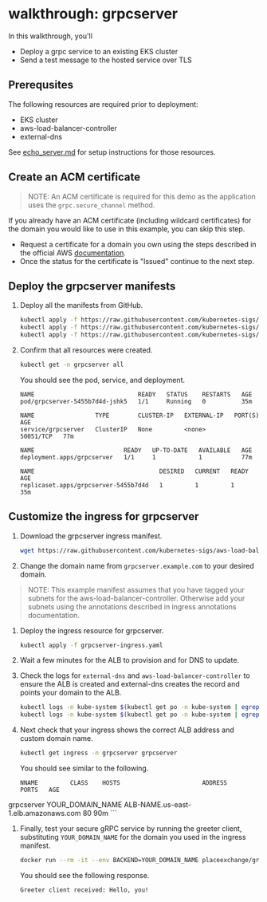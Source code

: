 # walkthrough: grpcserver

In this walkthrough, you'll

- Deploy a grpc service to an existing EKS cluster
- Send a test message to the hosted service over TLS

## Prerequsites

The following resources are required prior to deployment:

- EKS cluster
- aws-load-balancer-controller
- external-dns

See [echo_server.md](echo_server.md) for setup instructions for those resources.

## Create an ACM certificate
> NOTE: An ACM certificate is required for this demo as the application uses the `grpc.secure_channel` method.

If you already have an ACM certificate (including wildcard certificates) for the domain you would like to use in this example, you can skip this step.

- Request a certificate for a domain you own using the steps described in the official AWS [documentation](https://docs.aws.amazon.com/acm/latest/userguide/gs-acm-request-public.html).
- Once the status for the certificate is "Issued" continue to the next step.

## Deploy the grpcserver manifests

1.  Deploy all the manifests from GitHub.

    ```bash
    kubectl apply -f https://raw.githubusercontent.com/kubernetes-sigs/aws-load-balancer-controller/main/docs/examples/grpc/grpcserver-namespace.yaml
    kubectl apply -f https://raw.githubusercontent.com/kubernetes-sigs/aws-load-balancer-controller/main/docs/examples/grpc/grpcserver-service.yaml
    kubectl apply -f https://raw.githubusercontent.com/kubernetes-sigs/aws-load-balancer-controller/main/docs/examples/grpc/grpcserver-deployment.yaml
    ```

1.  Confirm that all resources were created.

    ```bash
    kubectl get -n grpcserver all
    ```

    You should see the pod, service, and deployment.

    ```console
    NAME                             READY   STATUS    RESTARTS   AGE
    pod/grpcserver-5455b7d4d-jshk5   1/1     Running   0          35m

    NAME                 TYPE        CLUSTER-IP   EXTERNAL-IP   PORT(S)     AGE
    service/grpcserver   ClusterIP   None         <none>        50051/TCP   77m

    NAME                         READY   UP-TO-DATE   AVAILABLE   AGE
    deployment.apps/grpcserver   1/1     1            1           77m

    NAME                                   DESIRED   CURRENT   READY   AGE
    replicaset.apps/grpcserver-5455b7d4d   1         1         1       35m
    ```

## Customize the ingress for grpcserver

1.  Download the grpcserver ingress manifest.

    ```bash
    wget https://raw.githubusercontent.com/kubernetes-sigs/aws-load-balancer-controller/main/docs/examples/grpc/grpcserver-ingress.yaml
    ```

1. Change the domain name from `grpcserver.example.com` to your desired domain.

> NOTE: This example manifest assumes that you have tagged your subnets for the aws-load-balancer-controller. Otherwise add your subnets using the annotations described in ingress annotations documentation.

1.  Deploy the ingress resource for grpcserver.

    ```bash
    kubectl apply -f grpcserver-ingress.yaml
    ```

1. Wait a few minutes for the ALB to provision and for DNS to update.

1.  Check the logs for `external-dns` and `aws-load-balancer-controller` to ensure the ALB is created and external-dns creates the record and points your domain to the ALB.

    ```bash
    kubectl logs -n kube-system $(kubectl get po -n kube-system | egrep -o 'aws-load-balancer-controller[a-zA-Z0-9-]+') | grep 'grpcserver\/grpcserver'
    kubectl logs -n kube-system $(kubectl get po -n kube-system | egrep -o 'aws-load-balancer-controller[a-zA-Z0-9-]+') | grep 'YOUR_DOMAIN_NAME'
    ```

1.  Next check that your ingress shows the correct ALB address and custom domain name.

    ```bash
    kubectl get ingress -n grpcserver grpcserver
    ```

    You should see similar to the following.

    ```console
    NNAME         CLASS    HOSTS                       ADDRESS                                                                 PORTS   AGE
grpcserver   <none>   YOUR_DOMAIN_NAME   ALB-NAME.us-east-1.elb.amazonaws.com   80      90m
    ```

1. Finally, test your secure gRPC service by running the greeter client, substituting `YOUR_DOMAIN_NAME` for the domain you used in the ingress manifest.

    ```bash
    docker run --rm -it --env BACKEND=YOUR_DOMAIN_NAME placeexchange/grpc-demo:latest python greeter_client.py
    ```

    You should see the following response.
    ```console
    Greeter client received: Hello, you!
    ``` 
